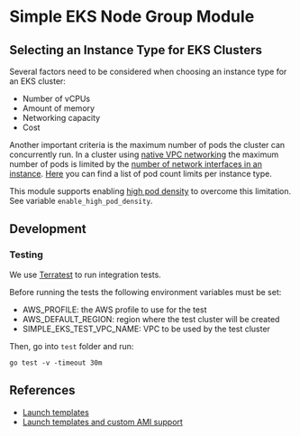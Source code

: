 # Simple EKS Node Group Module

## Selecting an Instance Type for EKS Clusters

Several factors need to be considered when choosing an instance type for an EKS cluster:

- Number of vCPUs
- Amount of memory
- Networking capacity
- Cost

Another important criteria is the maximum number of pods the cluster can concurrently run. In a cluster using [native VPC networking](https://docs.aws.amazon.com/eks/latest/userguide/pod-networking.html) the maximum number of pods is limited by the [number of network interfaces in an instance](https://docs.aws.amazon.com/AWSEC2/latest/UserGuide/using-eni.html#AvailableIpPerENI). [Here](https://github.com/awslabs/amazon-eks-ami/blob/master/files/eni-max-pods.txt) you can find a list of pod count limits per instance type.

This module supports enabling [high pod density](https://aws.amazon.com/blogs/containers/amazon-vpc-cni-increases-pods-per-node-limits/) to overcome this limitation. See variable `enable_high_pod_density`.

## Development

### Testing

We use [Terratest](https://github.com/gruntwork-io/terratest) to run integration tests.

Before running the tests the following environment variables must be set:

- AWS_PROFILE: the AWS profile to use for the test
- AWS_DEFAULT_REGION: region where the test cluster will be created
- SIMPLE_EKS_TEST_VPC_NAME: VPC to be used by the test cluster

Then, go into `test` folder and run:

```shell
go test -v -timeout 30m
```

## References

- [Launch templates](https://docs.aws.amazon.com/eks/latest/userguide/launch-templates.html)
- [Launch templates and custom AMI support](https://aws.amazon.com/blogs/containers/introducing-launch-template-and-custom-ami-support-in-amazon-eks-managed-node-groups/)
